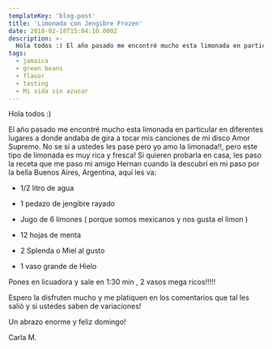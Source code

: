 ```yaml
---
templateKey: 'blog-post'
title: 'Limonada con Jengibre Frozen'
date: 2018-02-18T15:04:10.000Z
description: >-
  Hola todos :) El año pasado me encontré mucho esta limonada en particular en diferentes lugares a donde andaba de gira a tocar mis canciones de mi disco Amor Supremo. No se si a ustedes les pase pero yo amo la limonada!! pero este tipo de limonada es muy rica...
tags:
  - jamaica
  - green beans
  - flavor
  - tasting
  - Mi vida sin azucar
---
```


Hola todos :)

El año pasado me encontré mucho esta limonada en particular en diferentes lugares a donde andaba de gira a tocar mis canciones de mi disco Amor Supremo. No se si a ustedes les pase pero yo amo la limonada!!, pero este tipo de limonada es muy rica y fresca! Si quieren probarla en casa, les paso la receta que me paso mi amigo Hernan cuando la descubrí en mi paso por la bella Buenos Aires, Argentina, aquí les va:


- 1/2 litro de agua 

- 1 pedazo de jengibre rayado

- Jugo de 6 limones ( porque somos mexicanos y nos gusta el limon )

- 12 hojas de menta 

- 2 Splenda o Miel al gusto 

- 1 vaso grande de Hielo


Pones en licuadora y sale en 1:30 min , 2 vasos mega ricos!!!!!

Espero la disfruten mucho y me platiquen en los comentarios que tal les salió y si ustedes saben de variaciones!

Un abrazo enorme y feliz domingo!

Carla M.
